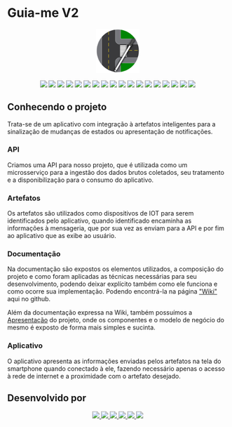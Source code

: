 # Guia-me V2

<p align="center">
  <img src="https://github.com/DSM-FATEC/fatec_dsm_pi_sexto_semestre/blob/main/docs/imagens/logo.png?raw=true" width="20%">
</p>

<p align="center">
  <img src="https://img.shields.io/badge/Java-ed2025?style=for-the-badge&logo=java&logoColor=white">
  <img src="https://img.shields.io/badge/RabbitMQ-FF6600?style=for-the-badge&logo=rabbitmq&logoColor=white">
  <img src="https://img.shields.io/badge/HTML-ff6614?style=for-the-badge&logo=html&logoColor=white">
  <img src="https://img.shields.io/badge/Postman-FF6C37?style=for-the-badge&logo=postman&logoColor=white">
  <img src="https://img.shields.io/badge/Firebase-ffca28?style=for-the-badge&logo=firebase&logoColor=white">
  <img src="https://img.shields.io/badge/Markdown-000000?style=for-the-badge&logo=markdown&logoColor=white">
  <img src="https://img.shields.io/badge/MicroPython-2B2728?style=for-the-badge&logo=micropython&logoColor=white">
  <img src="https://img.shields.io/badge/Bootstrap-563b7d?style=for-the-badge&logo=bootstrap&logoColor=white">
  <img src="https://img.shields.io/badge/Figma-5551ff?style=for-the-badge&logo=figma&logoColor=white">
  <img src="https://img.shields.io/badge/Jira-0052CC?style=for-the-badge&logo=jirasoftware&logoColor=white">
  <img src="https://img.shields.io/badge/Flutter-02569B?style=for-the-badge&logo=flutter&logoColor=white">
  <img src="https://img.shields.io/badge/CSS-0076be?style=for-the-badge&logo=css&logoColor=white">
  <img src="https://img.shields.io/badge/Dart-0175C2?style=for-the-badge&logo=dart&logoColor=white">
  <img src="https://img.shields.io/badge/VS%20Code-007ACC?style=for-the-badge&logo=visualStudioCode&logoColor=white">
  <img src="https://img.shields.io/badge/Docker-2CA5E0?style=for-the-badge&logo=docker&logoColor=white">
  <img src="https://img.shields.io/badge/Arduino-00979D?style=for-the-badge&logo=arduino&logoColor=white"> 
  <img src="https://img.shields.io/badge/Android-3DDC84?style=for-the-badge&logo=android&logoColor=white">
  <img src="https://img.shields.io/badge/SpringBoot-6db23e?style=for-the-badge&logo=springboot&logoColor=white">
</p>

## Conhecendo o projeto

Trata-se de um aplicativo com integração à artefatos inteligentes para a sinalização de mudanças de estados ou apresentação de notificações.

### API

Criamos uma API para nosso projeto, que é utilizada como um microsserviço para a ingestão dos dados brutos coletados, seu tratamento e a disponibilização para o consumo do aplicativo.

### Artefatos

Os artefatos são utilizados como dispositivos de IOT para serem identificados pelo aplicativo, quando identificado encaminha as informações à mensageria, que por sua vez as enviam para a API e por fim ao aplicativo que as exibe ao usuário.

### Documentação

Na documentação são expostos os elementos utilizados, a composição do projeto e como foram aplicadas as técnicas necessárias para seu desenvolvimento, podendo deixar explícito também como ele funciona e como ocorre sua implementação. Podendo encontrá-la na página ["Wiki"](https://github.com/DSM-FATEC/fatec_dsm_pi_quinto_semestre/wiki) aqui no github.

Além da documentação expressa na Wiki, também possuímos a [Apresentação](https://www.canva.com/design/DAFmFZBO-D8/HY6ayy6PARWk43GBjFgnKQ/edit?utm_content=DAFmFZBO-D8&utm_campaign=designshare&utm_medium=link2&utm_source=sharebutton) do projeto, onde os componentes e o modelo de negócio do mesmo é exposto de forma mais simples e sucinta.

### Aplicativo

O aplicativo apresenta as informações enviadas pelos artefatos na tela do smartphone quando conectado à ele, fazendo necessário apenas o acesso à rede de internet e a proximidade com o artefato desejado.

## Desenvolvido por

<p align="center">
  <a href="https://github.com/gustapinto">
    <img src="https://avatars.githubusercontent.com/gustapinto" width="15%">
  </a>
  <a href="https://github.com/CarolinyFranca">
    <img src="https://avatars.githubusercontent.com/CarolinyFranca" width="15%">
  </a>
  <a href="https://github.com/Karen-HerOAcEDucK">
    <img src="https://avatars.githubusercontent.com/Karen-HerOAcEDucK" width="15%">
  </a>
  <a href="https://github.com/0502j">
    <img src="https://avatars.githubusercontent.com/JozianeNascimento" width="15%">
  </a>
  <a href="https://github.com/MateusVS">
    <img src="https://avatars.githubusercontent.com/MateusVS" width="15%">
  </a>
  <a href="https://github.com/pmarangon">
    <img src="https://avatars.githubusercontent.com/pmarangon" width="15%">
  </a>
</p>
